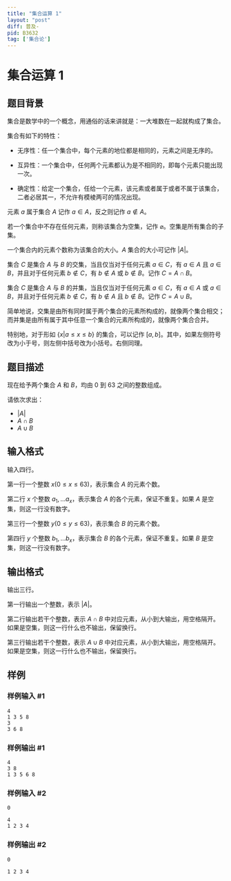 ```yaml
---
title: "集合运算 1"
layout: "post"
diff: 普及-
pid: B3632
tag: ['集合论']
---
```

# 集合运算 1
## 题目背景

集合是数学中的一个概念，用通俗的话来讲就是：一大堆数在一起就构成了集合。

集合有如下的特性：

- 无序性：任一个集合中，每个元素的地位都是相同的，元素之间是无序的。

- 互异性：一个集合中，任何两个元素都认为是不相同的，即每个元素只能出现一次。

- 确定性：给定一个集合，任给一个元素，该元素或者属于或者不属于该集合，二者必居其一，不允许有模棱两可的情况出现。

元素 $a$ 属于集合 $A$ 记作 $a\in A$，反之则记作 $a\notin A$。



若一个集合中不存在任何元素，则称该集合为空集，记作 $\varnothing$。空集是所有集合的子集。

一个集合内的元素个数称为该集合的大小。$A$ 集合的大小可记作 $|A|$。

集合 $C$ 是集合 $A$ 与 $B$ 的交集，当且仅当对于任何元素 $a\in C$，有 $a\in A$ 且 $a\in B$，并且对于任何元素 $b\notin C$，有 $b\notin A$ 或 $b\notin B$。记作 $C=A\cap B$。

集合 $C$ 是集合 $A$ 与 $B$ 的并集，当且仅当对于任何元素 $a\in C$，有 $a\in A$ 或 $a\in B$，并且对于任何元素 $b\notin C$，有 $b\notin A$ 且 $b\notin B$。记作 $C=A\cup B$。

简单地说，交集是由所有同时属于两个集合的元素所构成的，就像两个集合相交；而并集是由所有属于其中任意一个集合的元素所构成的，就像两个集合合并。

特别地，对于形如 $\{x|a\le x\le b\}$ 的集合，可以记作 $[a,b]$。其中，如果左侧符号改为小于号，则左侧中括号改为小括号。右侧同理。
## 题目描述

现在给予两个集合 $A$ 和 $B$，均由 $0$ 到 $63$ 之间的整数组成。

请依次求出：

- $|A|$
- $A\cap B$
- $A\cup B$

## 输入格式

输入四行。

第一行一个整数 $x(0\le x \le 63)$，表示集合 $A$ 的元素个数。

第二行 $x$ 个整数 $a_1,...a_x$，表示集合 $A$ 的各个元素，保证不重复。如果 $A$ 是空集，则这一行没有数字。

第三行一个整数 $y(0\le y \le 63)$，表示集合 $B$ 的元素个数。

第四行 $y$ 个整数 $b_1,...b_x$，表示集合 $B$ 的各个元素，保证不重复。如果 $B$ 是空集，则这一行没有数字。
## 输出格式

输出三行。

第一行输出一个整数，表示 $|A|$。

第二行输出若干个整数，表示 $A\cap B$ 中对应元素，从小到大输出，用空格隔开。如果是空集，则这一行什么也不输出，保留换行。

第三行输出若干个整数，表示 $A\cup B$ 中对应元素，从小到大输出，用空格隔开。如果是空集，则这一行什么也不输出，保留换行。
## 样例

### 样例输入 #1
```
4
1 3 5 8
3
3 6 8
```
### 样例输出 #1
```
4
3 8
1 3 5 6 8
```
### 样例输入 #2
```
0

4
1 2 3 4
```
### 样例输出 #2
```
0

1 2 3 4
```
